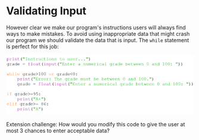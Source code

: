 # Validating Input

However clear we make our program's instructions users will always find ways to make mistakes. To avoid using inappropriate data that might crash our program we should validate the data that is input. The `while` statement is perfect for this job:

![Python code that demonstrates validating input.](08_validating_input.png)

Extension challenge: How would you modify this code to give the user at most 3 chances to enter acceptable data?